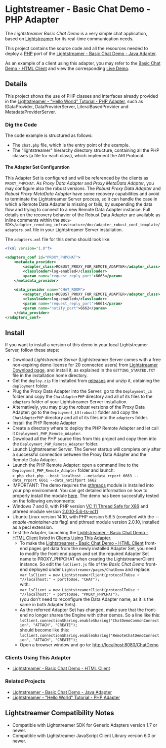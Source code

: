 # Lightstreamer - Basic Chat Demo - PHP Adapter #
<!-- START DESCRIPTION lightstreamer-example-chat-adapter-php -->

The *Lightstreamer Basic Chat Demo* is a very simple chat application, based on [Lightstreamer](http://www.lightstreamer.com) for its real-time communication needs.

This project contains the source code and all the resources needed to deploy a [PHP](http://php.net/) port of the [Lightstreamer - Basic Chat Demo - Java Adapter](https://github.com/Weswit/Lightstreamer-example-Chat-adapter-java).

As an example of a client using this adapter, you may refer to the [Basic Chat Demo - HTML Client](https://github.com/Weswit/Lightstreamer-example-chat-client-javascript) and view the corresponding [Live Demo](http://demos.lightstreamer.com/ChatDemo/).

## Details

This project shows the use of PHP classes and interfaces already provided in the [Lightstreamer - "Hello World" Tutorial - PHP Adapter](https://github.com/Weswit/Lightstreamer-example-HelloWorld-adapter-php), such as IDataProvider, DataProviderServer, LiteralBasedProvider and MetadataProviderServer.

### Dig the Code

The code example is structured as follows:
* The `chat.php` file, which is the entry point of the example.
* The "lightstreamer" hierarchy directory structure, containing all the PHP classes (a file for each class), which implement the ARI Protocol.

#### The Adapter Set Configuration
This Adapter Set is configured and will be referenced by the clients as `PROXY_PHPCHAT`.
As *Proxy Data Adapter* and *Proxy MetaData Adapter*, you may configure also the robust versions. The *Robust Proxy Data Adapter* and *Robust Proxy MetaData Adapter* have some recovery capabilities and avoid to terminate the Lightstreamer Server process, so it can handle the case in which a Remote Data Adapter is missing or fails, by suspending the data flow and trying to connect to a new Remote Data Adapter instance. Full details on the recovery behavior of the Robust Data Adapter are available as inline comments within the `DOCS-SDKs/adapter_remoting_infrastructure/doc/adapter_robust_conf_template/adapters.xml` file in your Lightstreamer Server installation.

The `adapters.xml` file for this demo should look like:

```xml
<?xml version="1.0"?>

<adapters_conf id="PROXY_PHPCHAT">
    <metadata_provider>
        <adapter_class>ROBUST_PROXY_FOR_REMOTE_ADAPTER</adapter_class>
        <classloader>log-enabled</classloader>
        <param name="request_reply_port">6663</param>
    </metadata_provider>
    
    <data_provider name="CHAT_ROOM">
        <adapter_class>ROBUST_PROXY_FOR_REMOTE_ADAPTER</adapter_class>
        <classloader>log-enabled</classloader>
        <param name="request_reply_port">6661</param>
        <param name="notify_port">6662</param>
    </data_provider>
</adapters_conf>
```

<!-- END DESCRIPTION lightstreamer-example-chat-adapter-php -->

## Install
If you want to install a version of this demo in your local Lightstreamer Server, follow these steps:
* Download *Lightstreamer Server* (Lightstreamer Server comes with a free non-expiring demo license for 20 connected users) from [Lightstreamer Download page](http://www.lightstreamer.com/download.htm), and install it, as explained in the `GETTING_STARTED.TXT` file in the installation home directory.
* Get the `deploy.zip` file installed from [releases](https://github.com/Weswit/Lightstreamer-example-Chat-adapter-php/releases) and unzip it, obtaining the `deployment` folder.
* Plug the Proxy Data Adapter into the Server: go to the `Deployment_LS` folder and copy the `ChatAdapterPHP` directory and all of its files to the `adapters` folder of your Lightstreamer Server installation.
* Alternatively, you may plug the *robust* versions of the Proxy Data Adapter: go to the `Deployment_LS(robust)` folder and copy the `ChatAdapterPHP` directory and all of its files into the `adapters` folder.
* Install the PHP Remote Adapter
 * Create a directory where to deploy the PHP Remote Adapter and let call it `Deployment_PHP_Remote_Adapter`.
 * Download all the PHP source files from this project and copy them into the `Deployment_PHP_Remote_Adapter` folder.
*  Launch Lightstreamer Server. The Server startup will complete only after a successful connection between the Proxy Data Adapter and the Remote Data Adapter.
* Launch the PHP Remote Adapter: open a command line to the `Deployment_PHP_Remote_Adapter` folder and launch:<BR/>
`> php chat.php --host localhost --metadata_rrport 6663 --data_rrport 6661 --data_notifport 6662`<BR/>
* IMPORTANT: The demo requires  the [pthreads](http://php.net/manual/en/intro.pthreads.php) module is installed into your php  environment. You can get detailed information on how to properly install the module [here](http://php.net/manual/en/pthreads.setup.php). The demo has been succesfully tested on the following environments:
 * Windows 7 and 8, with PHP version [VC 11 Thread Safe for X86](http://windows.php.net/downloads/releases/php-5.6.5-Win32-VC11-x86.zip) and pthreed module version [2.0.10-5.6-ts-vc11](http://windows.php.net/downloads/pecl/releases/pthreads/2.0.10/php_pthreads-2.0.10-5.6-ts-vc11-x86.zip)
 * Ubuntu Linux version 14.10, with PHP version 5.6.5 (compiled with the *--enable-maintainer-zts* flag) and pthread module version 2.0.10, installed as a pecl extension.
* Test the Adapter, launching the [Lightstreamer - Basic Chat Demo - HTML Client](https://github.com/Weswit/Lightstreamer-example-Chat-client-javascript) listed in [Clients Using This Adapter](https://github.com/Weswit/Lightstreamer-example-Chat-adapter-php#clients-using-this-adapter).
    * To make the [Lightstreamer - Basic Chat Demo - HTML Client](https://github.com/Weswit/Lightstreamer-example-Chat-client-javascript) front-end pages get data from the newly installed Adapter Set, you need to modify the front-end pages and set the required Adapter Set name to PROXY_PHPCHAT when creating the LightstreamerClient instance. So edit the `lsClient.js` file of the *Basic Chat Demo* front-end deployed under `Lightstreamer/pages/ChatDemo` and replace:<BR/>
`var lsClient = new LightstreamerClient(protocolToUse + "//localhost:" + portToUse, "CHAT");`<BR/>
with:<BR/>
`var lsClient = new LightstreamerClient(protocolToUse + "//localhost:" + portToUse, "PROXY_PHPCHAT");`<BR/>
(you don't need to reconfigure the Data Adapter name, as it is the same in both Adapter Sets).
    * As the referred Adapter Set has changed, make sure that the front-end no longer shares the Engine with other demos.
So a line like this:<BR/>
`lsClient.connectionSharing.enableSharing("ChatDemoCommonConnection", "ATTACH", "CREATE");`<BR/>
should become like this:<BR/>
`lsClient.connectionSharing.enableSharing("RemoteChatDemoConnection", "ATTACH", "CREATE");`
    * Open a browser window and go to: [http://localhost:8080/ChatDemo](http://localhost:8080/ChatDemo)

### Clients Using This Adapter
<!-- START RELATED_ENTRIES -->

*    [Lightstreamer - Basic Chat Demo - HTML Client](https://github.com/Weswit/Lightstreamer-example-Chat-client-javascript)

<!-- END RELATED_ENTRIES -->

### Related Projects

*    [Lightstreamer - Basic Chat Demo - Java Adapter](https://github.com/Weswit/Lightstreamer-example-Chat-adapter-java)
*    [Lightstreamer - "Hello World" Tutorial - PHP Adapter](https://github.com/Weswit/Lightstreamer-example-HelloWorld-adapter-php)

## Lightstreamer Compatibility Notes

* Compatible with Lightstreamer SDK for Generic Adapters version 1.7 or newer.
* Compatible with Lightstreamer JavaScript Client Library version 6.0 or newer.
